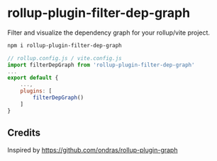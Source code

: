# rollup-plugin-filter-dep-graph

Filter and visualize the dependency graph for your rollup/vite project.

```sh
npm i rollup-plugin-filter-dep-graph 
```

```js
// rollup.config.js / vite.config.js
import filterDepGraph from 'rollup-plugin-filter-dep-graph'
...
export default {
    ...,
    plugins: [
        filterDepGraph()
    ]
}
```

## Credits
Inspired by https://github.com/ondras/rollup-plugin-graph
